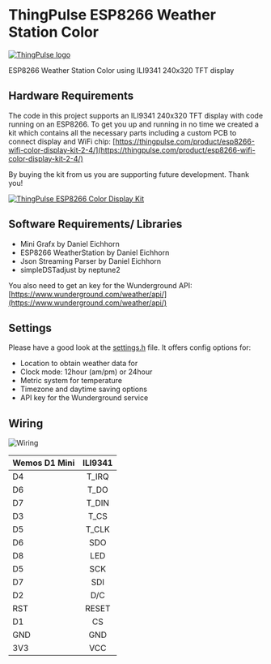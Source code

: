 # ThingPulse ESP8266 Weather Station Color


[![ThingPulse logo](https://thingpulse.com/assets/ThingPulse-w300.svg)](https://thingpulse.com)

ESP8266 Weather Station Color using ILI9341 240x320 TFT display

## Hardware Requirements

The code in this project supports an ILI9341 240x320 TFT display with code running on an ESP8266. To get you up and running in no time we created a kit which contains all the necessary parts including a custom PCB to connect display and WiFi chip:
[https://thingpulse.com/product/esp8266-wifi-color-display-kit-2-4/](https://thingpulse.com/product/esp8266-wifi-color-display-kit-2-4/)

By buying the kit from us you are supporting future development. Thank you!

[![ThingPulse ESP8266 Color Display Kit](resources/ESP8266ColorDisplayKit.png)](https://thingpulse.com/product/esp8266-wifi-color-display-kit-2-4/)


## Software Requirements/ Libraries
 * Mini Grafx by Daniel Eichhorn
 * ESP8266 WeatherStation by Daniel Eichhorn
 * Json Streaming Parser by Daniel Eichhorn
 * simpleDSTadjust by neptune2

You also need to get an key for the Wunderground API: [https://www.wunderground.com/weather/api/](https://www.wunderground.com/weather/api/)

## Settings
Please have a good look at the [settings.h](./settings.h) file. It offers config options for:
 * Location to obtain weather data for
 * Clock mode: 12hour (am/pm) or 24hour
 * Metric system for temperature
 * Timezone and daytime saving options
 * API key for the Wunderground service

## Wiring

![Wiring](resources/PlaneSpotterWiring.png)

| Wemos D1 Mini | ILI9341      |
| ------------- |:-------------:|
| D4            | T_IRQ         |
| D6            | T_DO          |
| D7            | T_DIN         |
| D3            | T_CS          |
| D5            | T_CLK         |
| D6            | SDO           |
| D8            | LED           |
| D5            | SCK           |
| D7            | SDI           |
| D2            | D/C           |
| RST           | RESET         |
| D1            | CS            |
| GND           | GND           |
| 3V3           | VCC           |
